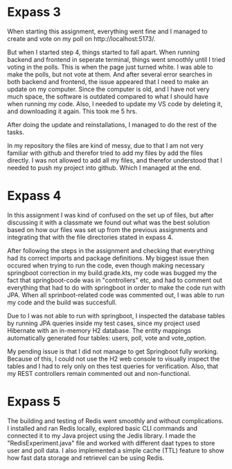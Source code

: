 # Expass 3 

When starting this assignment, everything went fine and I managed to create and vote on my poll on http://localhost:5173/. 

But when I started step 4, things started to fall apart. When running backend and frontend in seperate terminal, things went smoothly until I tried voting in the polls. This is when the page just turned white. I was able to make the polls, but not vote at them. And after several error searches in both backend and frontend, the issue appeared that I need to make an update on my computer. Since the computer is old, and I have not very much space, the software is outdated compared to what I should have when running my code. Also, I needed to update my VS code by deleting it, and downloading it again. This took me 5 hrs. 

After doing the update and reinstallations, I managed to do the rest of the tasks. 

In my repository the files are kind of messy, due to that I am not very familiar with github and therefor tried to add my files by add the files directly. I was not allowed to add all my files, and therefor understood that I needed to push my project into github. Which I managed at the end. 

# Expass 4 

In this assignment I was kind of confused on the set up of files, but after discussing it with a classmate we found out what was the best solution based on how our files was set up from the previous assignments and integrating that with the file directories stated in expass 4. 

After following the steps in the assignment and checking that everything had its correct imports and package definitions. My biggest issue then occured when trying to run the code, even though making necessary springboot correction in my build.grade.kts, my code was bugged my the fact that springboot-code was in "controllers" etc, and had to comment out everything that had to do with springboot in order to make the code run with JPA. When all sprinboot-related code was commented out, I was able to run my code and the build was succesfull. 

Due to I was not able to run with springboot, I inspected the database tables by running JPA queries inside my test cases, since my project used Hibernate with an in-memory H2 database. The entity mappings automatically generated four tables: users, poll, vote and vote_option. 

My pending issue is that I did not manage to get Springboot fully working. Because of this, I could not use the H2 web console to visually inspect the tables and I had to rely only on thes test queries for verification. Also, that my REST controllers remain commented out and non-functional. 

# Expass 5 
The building and testing of Redis went smoothly and without complications. I installed and ran Redis locally, explored basic CLI commands and connected it to my Java project using the Jedis library. I made the "RedisExperiment.java" file and worked with different daat types to store user and poll data. I also implemented a simple cache (TTL) feature to show how fast data storage and retrievel can be using Redis. 


